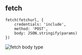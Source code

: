 ## fetch

```
fetch(fetchurl, {
    credentials: 'include',
    method: 'POST',
    body: JSON.stringify(params)
})
```

![fetch body type](../../fetch.png)

